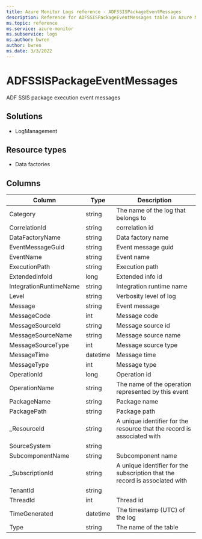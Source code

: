 ```yaml
---
title: Azure Monitor Logs reference - ADFSSISPackageEventMessages
description: Reference for ADFSSISPackageEventMessages table in Azure Monitor Logs.
ms.topic: reference
ms.service: azure-monitor
ms.subservice: logs
ms.author: bwren
author: bwren
ms.date: 3/3/2022
---
```


# ADFSSISPackageEventMessages

 ADF SSIS package execution event messages

## Solutions

- LogManagement
## Resource types

- Data factories




## Columns

| Column | Type | Description |
| --- | --- | --- |
| Category | string | The name of the log that belongs to |
| CorrelationId | string | correlation id |
| DataFactoryName | string | Data factory name |
| EventMessageGuid | string | Event message guid |
| EventName | string | Event name |
| ExecutionPath | string | Execution path |
| ExtendedInfoId | long | Extended info id |
| IntegrationRuntimeName | string | Integration runtime name |
| Level | string | Verbosity level of log |
| Message | string | Event message |
| MessageCode | int | Message code |
| MessageSourceId | string | Message source id |
| MessageSourceName | string | Message source name |
| MessageSourceType | int | Message source type |
| MessageTime | datetime | Message time |
| MessageType | int | Message type |
| OperationId | long | Operation id |
| OperationName | string | The name of the operation represented by this event |
| PackageName | string | Package name |
| PackagePath | string | Package path |
| _ResourceId | string | A unique identifier for the resource that the record is associated with |
| SourceSystem | string |  |
| SubcomponentName | string | Subcomponent name |
| _SubscriptionId | string | A unique identifier for the subscription that the record is associated with |
| TenantId | string |  |
| ThreadId | int | Thread id |
| TimeGenerated | datetime | The timestamp (UTC) of the log |
| Type | string | The name of the table |
